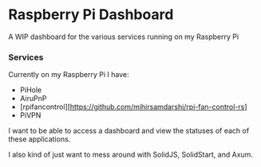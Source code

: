 # Raspberry Pi Dashboard

A WIP dashboard for the various services running on my Raspberry Pi

### Services

Currently on my Raspberry Pi I have:
  - PiHole
  - AiruPnP
  - [rpifancontrol][https://github.com/mihirsamdarshi/rpi-fan-control-rs]
  - PiVPN

I want to be able to access a dashboard and view the statuses of each of these
applications.

I also kind of just want to mess around with SolidJS, SolidStart, and Axum.


